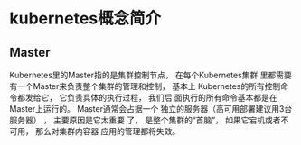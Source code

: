 # kubernetes概念简介
## Master

Kubernetes里的Master指的是集群控制节点， 在每个Kubernetes集群
里都需要有一个Master来负责整个集群的管理和控制， 基本上
Kubernetes的所有控制命令都发给它， 它负责具体的执行过程， 我们后
面执行的所有命令基本都是在Master上运行的。 Master通常会占据一个
独立的服务器（高可用部署建议用3台服务器） ， 主要原因是它太重要
了， 是整个集群的“首脑”， 如果它宕机或者不可用， 那么对集群内容器
应用的管理都将失效。
